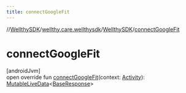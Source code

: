 ```yaml
---
title: connectGoogleFit
---
```

//[WellthySDK](../../../index.html)/[wellthy.care.wellthysdk](../index.html)/[WellthySDK](index.html)/[connectGoogleFit](connect-google-fit.html)



# connectGoogleFit



[androidJvm]\
open override fun [connectGoogleFit](connect-google-fit.html)(context: [Activity](https://developer.android.com/reference/kotlin/android/app/Activity.html)): [MutableLiveData](https://developer.android.com/reference/kotlin/androidx/lifecycle/MutableLiveData.html)&lt;[BaseResponse](../../wellthy.care.wellthysdk.data.onboarding/-base-response/index.html)&gt;





